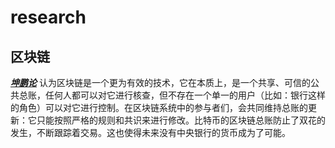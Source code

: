 # research
## 区块链
___[坤鹏论](https://www.linkedin.com/pulse/%E5%9D%A4%E9%B9%8F%E8%AE%BA%E6%88%91%E5%A6%88%E4%BB%8A%E5%A4%A9%E9%97%AE%E6%88%91%E5%8C%BA%E5%9D%97%E9%93%BE%E6%98%AF%E4%BB%80%E4%B9%88-%E6%83%8A%E4%BA%86%E6%88%91%E4%B8%80%E8%BA%AB%E5%86%B7%E6%B1%97-%E5%A4%A7%E9%B9%8F-%E6%BB%95/?trackingId=rOlYp%2FRoBg5C9L1m9LZo%2Fw%3D%3D/)___ 认为区块链是一个更为有效的技术，它在本质上，是一个共享、可信的公共总账，任何人都可以对它进行核查，但不存在一个单一的用户（比如：银行这样的角色）可以对它进行控制。在区块链系统中的参与者们，会共同维持总账的更新：它只能按照严格的规则和共识来进行修改。比特币的区块链总账防止了双花的发生，不断跟踪着交易。这也使得未来没有中央银行的货币成为了可能。
